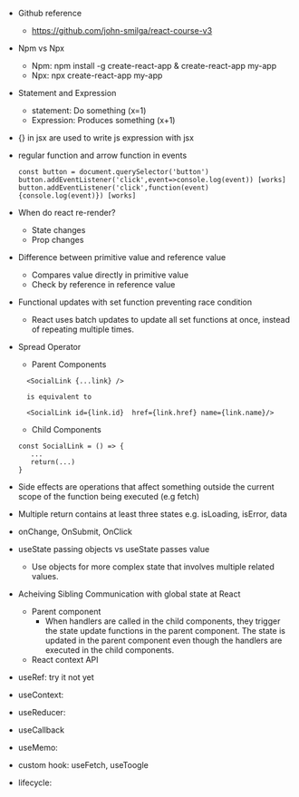 - Github reference

  - https://github.com/john-smilga/react-course-v3

- Npm vs Npx

  - Npm: npm install -g create-react-app & create-react-app my-app
  - Npx: npx create-react-app my-app

- Statement and Expression

  - statement: Do something (x=1)
  - Expression: Produces something (x+1)

- {} in jsx are used to write js expression with jsx

- regular function and arrow function in events

  ```
  const button = document.querySelector('button')
  button.addEventListener('click',event=>console.log(event)) [works]
  button.addEventListener('click',function(event){console.log(event)}) [works]

  ```

- When do react re-render?

  - State changes
  - Prop changes

- Difference between primitive value and reference value

  - Compares value directly in primitive value
  - Check by reference in reference value

- Functional updates with set function preventing race condition

  - React uses batch updates to update all set functions at once, instead of repeating multiple times.

- Spread Operator

  - Parent Components

  ```
    <SocialLink {...link} />

    is equivalent to

    <SocialLink id={link.id}  href={link.href} name={link.name}/>
  ```

  - Child Components

  ```
  const SocialLink = () => {
     ...
     return(...)
  }
  ```

- Side effects are operations that affect something outside the current scope of the function being executed (e.g fetch)

- Multiple return contains at least three states e.g. isLoading, isError, data

- onChange, OnSubmit, OnClick

- useState passing objects vs useState passes value

  - Use objects for more complex state that involves multiple related values.

- Acheiving Sibling Communication with global state at React
  - Parent component
    - When handlers are called in the child components, they trigger the state update functions in the parent component. The state is updated in the parent component even though the handlers are executed in the child components.
  - React context API
- useRef: try it not yet
- useContext:
- useReducer:
- useCallback
- useMemo:
- custom hook: useFetch, useToogle
- lifecycle:
